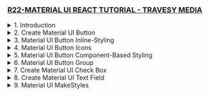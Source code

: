 ### [R22-MATERIAL UI REACT TUTORIAL - TRAVESY MEDIA](/courses/react/R22.md)

<details>
  <summary>1. Introduction </summary>

# Introduction

<img width="1344" alt="image" src="https://github.com/omeatai/My-Tutorials/assets/32337103/61bd7701-2a72-4826-bd5e-a55fe33b2612">
<img width="1026" alt="image" src="https://github.com/omeatai/My-Tutorials/assets/32337103/31695dc4-2560-428d-9b40-9604ca753385">
<img width="1026" alt="image" src="https://github.com/omeatai/My-Tutorials/assets/32337103/cad3eb75-86cf-40cb-addb-cda30d283517">
<img width="1344" alt="image" src="https://github.com/omeatai/My-Tutorials/assets/32337103/ef083f5e-2c47-4d28-8742-978937b83af1">

# Install React App

```jsbs
npx create-react-app material-ui-react-tutorial
yarn create react-app material-ui-react-tutorial
```

# Install Material UI Core

```jsbs
npm install @mui/material @emotion/react @emotion/styled
yarn add @mui/material @emotion/react @emotion/styled
```

# Install Material UI Icons

```jsbs
npm install @mui/icons-material
yarn add @mui/icons-material
```

# Start React App

```jsbs
npm start
yarn start
```

### MUI/material-ui-react-tutorial/src/index.js:

```js
import React from "react";
import ReactDOM from "react-dom/client";
import "./index.css";
import App from "./App";

const root = ReactDOM.createRoot(document.getElementById("root"));
root.render(
  <React.StrictMode>
    <App />
  </React.StrictMode>
);
```

### MUI/material-ui-react-tutorial/src/App.js:

```js
import logo from "./logo.svg";
import "./App.css";

function App() {
  return (
    <div className="App">
      <header className="App-header">
        <img src={logo} className="App-logo" alt="logo" />
      </header>
    </div>
  );
}

export default App;
```

# #End </details>

<details>
  <summary>2. Create Material UI Button </summary>

# Create Material UI Button

<img width="1023" alt="image" src="https://github.com/omeatai/My-Tutorials/assets/32337103/6253df89-9c11-479e-beb4-691673932be2">
<img width="1343" alt="image" src="https://github.com/omeatai/My-Tutorials/assets/32337103/c6137890-0da2-4af8-afeb-9f52a8057382">

### MUI/material-ui-react-tutorial/src/App.js:

```js
import logo from "./logo.svg";
import "./App.css";
import Button from "@mui/material/Button";

function App() {
  return (
    <div className="App">
      <header className="App-header">
        <Button
          href="#"
          onClick={() => {
            alert("clicked");
          }}
          variant="contained" // contained | outlined
          size="large" // large | medium | small
          color="success" // success | warning | info | error | primary | secondary | inherit
        >
          Hello World
        </Button>
        <img src={logo} className="App-logo" alt="logo" />
      </header>
    </div>
  );
}

export default App;
```

# #End </details>

<details>
  <summary>3. Material UI Button Inline-Styling </summary>

# Material UI Button Inline-Styling

<img width="1023" alt="image" src="https://github.com/omeatai/My-Tutorials/assets/32337103/c9d80185-aefe-48bb-843c-6a94981022e3">
<img width="1341" alt="image" src="https://github.com/omeatai/My-Tutorials/assets/32337103/ea858e20-4ce8-4792-ab14-f4b0bb2e9fa8">

### MUI/material-ui-react-tutorial/src/App.js:

```js
import logo from "./logo.svg";
import "./App.css";
import Button from "@mui/material/Button";

function App() {
  return (
    <div className="App">
      <header className="App-header">
        <Button
          href="#"
          onClick={() => {
            alert("clicked");
          }}
          variant="contained" // contained | outlined
          size="large" // large | medium | small
          color="success" // success | warning | info | error | primary | secondary | inherit
          style={{
            backgroundColor: "black",
            color: "#fff",
            border: "5px solid dodgerBlue",
            borderRadius: "10px",
            fontWeight: "700",
          }}
        >
          Hello World
        </Button>

        <img src={logo} className="App-logo" alt="logo" />
      </header>
    </div>
  );
}

export default App;
```

# #End </details>

<details>
  <summary>4. Material UI Button Icons </summary>

# Material UI Button Icons

<img width="1341" alt="image" src="https://github.com/omeatai/My-Tutorials/assets/32337103/db258127-f941-43fc-8c22-57c4b5b36ee4">
<img width="1341" alt="image" src="https://github.com/omeatai/My-Tutorials/assets/32337103/54963dcf-6c1d-40f1-ae13-2bdaccdf78a9">
<img width="1024" alt="image" src="https://github.com/omeatai/My-Tutorials/assets/32337103/c9f5007b-0031-4da1-b15b-dd6633cba1a6">
<img width="1341" alt="image" src="https://github.com/omeatai/My-Tutorials/assets/32337103/42eeb520-b0a7-42cf-97f5-491a84e1804a">

### MUI/material-ui-react-tutorial/src/App.js:

```js
import logo from "./logo.svg";
import "./App.css";
import Button from "@mui/material/Button";
import DeleteIcon from "@mui/icons-material/Delete";
import SendIcon from "@mui/icons-material/Send";
import Stack from "@mui/material/Stack";

function App() {
  return (
    <div className="App">
      <header className="App-header">
        <Button
          href="#"
          onClick={() => {
            alert("clicked");
          }}
          variant="contained" // contained | outlined
          size="large" // large | medium | small
          color="success" // success | warning | info | error | primary | secondary | inherit
          style={{
            backgroundColor: "black",
            color: "#fff",
            border: "5px solid dodgerBlue",
            borderRadius: "10px",
            fontWeight: "700",
          }}
        >
          Hello World
        </Button>
        <Stack direction="row" spacing={2} style={{ marginTop: "20px" }}>
          <Button variant="outlined" color="error" startIcon={<DeleteIcon />}>
            Delete
          </Button>
          <Button variant="contained" endIcon={<SendIcon />}>
            Send
          </Button>
        </Stack>

        <img src={logo} className="App-logo" alt="logo" />
      </header>
    </div>
  );
}

export default App;
```

# #End </details>

<details>
  <summary>5. Material UI Button Component-Based Styling </summary>

# Material UI Button Component-Based Styling

<img width="1024" alt="image" src="https://github.com/omeatai/My-Tutorials/assets/32337103/3ad23131-57b8-498d-a8ac-93e8f8c2a456">
<img width="1344" alt="image" src="https://github.com/omeatai/My-Tutorials/assets/32337103/7960d0f5-6add-4d8e-86f8-cde2d23c5b98">

### MUI/material-ui-react-tutorial/src/App.js:

```js
import logo from "./logo.svg";
import "./App.css";
import Button from "@mui/material/Button";
import DeleteIcon from "@mui/icons-material/Delete";
import SendIcon from "@mui/icons-material/Send";
import Stack from "@mui/material/Stack";
import { styled } from "@mui/material/styles";

const StartButton = styled(Button)({
  boxShadow: "none",
  textTransform: "none",
  fontSize: 24,
  fontWeight: "700",
  padding: "6px 12px",
  border: "1px solid",
  lineHeight: 1.5,
  color: "white",
  backgroundColor: "#30648e",
  borderColor: "#30648e",
  borderRadius: "10px",
  fontFamily: [
    "-apple-system",
    "BlinkMacSystemFont",
    '"Segoe UI"',
    "Roboto",
    '"Helvetica Neue"',
    "Arial",
    "sans-serif",
    '"Apple Color Emoji"',
    '"Segoe UI Emoji"',
    '"Segoe UI Symbol"',
  ].join(","),
  "&:hover": {
    backgroundColor: "#204640",
    borderColor: "#204640",
    boxShadow: "none",
  },
  "&:active": {
    boxShadow: "none",
    backgroundColor: "#204640",
    borderColor: "#204640",
  },
  "&:focus": {
    boxShadow: "0 0 0 0.2rem rgba(32, 70, 64,.5)",
  },
});

function App() {
  return (
    <div className="App">
      <header className="App-header">
        <StartButton variant="contained">Hello World</StartButton>
        <Stack direction="row" spacing={2} style={{ marginTop: "20px" }}>
          <Button variant="outlined" color="error" startIcon={<DeleteIcon />}>
            Delete
          </Button>
          <Button variant="contained" endIcon={<SendIcon />}>
            Send
          </Button>
        </Stack>
        <img src={logo} className="App-logo" alt="logo" />
      </header>
    </div>
  );
}

export default App;
```

# #End </details>

<details>
  <summary>6. Material UI Button Group </summary>

# Material UI Button Group

<img width="1342" alt="image" src="https://github.com/omeatai/My-Tutorials/assets/32337103/2a78ce90-c4e1-4ac7-ad9d-152b36539e20">
<img width="1025" alt="image" src="https://github.com/omeatai/My-Tutorials/assets/32337103/5883dbd6-a474-4ac3-964a-b0e0341a81e9">
<img width="1342" alt="image" src="https://github.com/omeatai/My-Tutorials/assets/32337103/a3720d9a-fdd4-4ebf-b925-aa8955264a3e">

### MUI/material-ui-react-tutorial/src/App.js:

```js
import logo from "./logo.svg";
import "./App.css";
import Button from "@mui/material/Button";
import ButtonGroup from "@mui/material/ButtonGroup";
import SaveIcon from "@mui/icons-material/Save";
import DeleteIcon from "@mui/icons-material/Delete";

function App() {
  return (
    <div className="App">
      <header className="App-header">
        <ButtonGroup variant="contained">
          <Button startIcon={<SaveIcon />} size="large" color="success">
            Save
          </Button>
          <Button startIcon={<DeleteIcon />} size="large" color="error">
            Discard
          </Button>
        </ButtonGroup>
        <img src={logo} className="App-logo" alt="logo" />
      </header>
    </div>
  );
}

export default App;
```

# #End </details>

<details>
  <summary>7. Create Material UI Check Box </summary>

# Create Material UI Check Box

<img width="1228" alt="image" src="https://github.com/omeatai/My-Tutorials/assets/32337103/c066d6d8-5fbc-4386-a6ce-01691956cc11">
<img width="1228" alt="image" src="https://github.com/omeatai/My-Tutorials/assets/32337103/29f6033f-bc8d-4c7b-b542-e629473e7dac">
<img width="1228" alt="image" src="https://github.com/omeatai/My-Tutorials/assets/32337103/98a2ddf9-204e-46b1-ab87-dfd712527198">
<img width="1021" alt="image" src="https://github.com/omeatai/My-Tutorials/assets/32337103/5000ab76-6d25-4cf3-b072-d1a87acb6b7b">
<img width="1227" alt="image" src="https://github.com/omeatai/My-Tutorials/assets/32337103/a8c56100-08ad-48ec-8ad0-e7facab45f62">

### MUI/material-ui-react-tutorial/src/App.js:

```js
import React, { useState } from "react";
import logo from "./logo.svg";
import "./App.css";
import Button from "@mui/material/Button";
import ButtonGroup from "@mui/material/ButtonGroup";
import SaveIcon from "@mui/icons-material/Save";
import DeleteIcon from "@mui/icons-material/Delete";
import Checkbox from "@mui/material/Checkbox";
import FormGroup from "@mui/material/FormGroup";
import FormControlLabel from "@mui/material/FormControlLabel";

function CheckboxExample() {
  const [checked, setChecked] = useState(true);
  return (
    <div>
      <FormGroup>
        <FormControlLabel
          control={
            <Checkbox
              checked={checked}
              size="large"
              icon={<SaveIcon style={{ color: "dodgerBlue" }} />}
              checkedIcon={<DeleteIcon style={{ color: "red" }} />}
              onChange={(e) => setChecked(e.target.checked)}
              inputProps={{ "aria-label": "secondary checkbox" }}
            />
          }
          label="Testing Checkbox"
        />
        <FormControlLabel required control={<Checkbox />} label="Required" />
        <FormControlLabel disabled control={<Checkbox />} label="Disabled" />
      </FormGroup>
    </div>
  );
}

function App() {
  return (
    <div className="App">
      <header className="App-header">
        <CheckboxExample />
        <ButtonGroup variant="contained">
          <Button startIcon={<SaveIcon />} size="large" color="success">
            Save
          </Button>
          <Button startIcon={<DeleteIcon />} size="large" color="error">
            Discard
          </Button>
        </ButtonGroup>
        <img src={logo} className="App-logo" alt="logo" />
      </header>
    </div>
  );
}

export default App;
```

# #End </details>

<details>
  <summary>8. Create Material UI Text Field </summary>

# Create Material UI Text Field 

<img width="1227" alt="image" src="https://github.com/omeatai/My-Tutorials/assets/32337103/706fc55c-1c4b-40c4-8187-a83f7ca491a7">
<img width="1024" alt="image" src="https://github.com/omeatai/My-Tutorials/assets/32337103/2f38a00f-d20c-4a64-b973-0e915a5e6acf">
<img width="1024" alt="image" src="https://github.com/omeatai/My-Tutorials/assets/32337103/17c3734c-4af6-4b69-a170-27a80a50c0b0">
<img width="1023" alt="image" src="https://github.com/omeatai/My-Tutorials/assets/32337103/9fe4b6de-0ea4-45b4-bda8-54b14ce8c117">
<img width="1226" alt="image" src="https://github.com/omeatai/My-Tutorials/assets/32337103/5b64d549-f732-469d-ac0e-142cd22c4378">

### MUI/material-ui-react-tutorial/src/App.js:

```js
import React, { useState } from "react";
import logo from "./logo.svg";
import "./App.css";
import Button from "@mui/material/Button";
import ButtonGroup from "@mui/material/ButtonGroup";
import SaveIcon from "@mui/icons-material/Save";
import DeleteIcon from "@mui/icons-material/Delete";
import Checkbox from "@mui/material/Checkbox";
import FormGroup from "@mui/material/FormGroup";
import FormControlLabel from "@mui/material/FormControlLabel";
import TextField from "@mui/material/TextField";

function CheckboxExample() {
  const [checked, setChecked] = useState(true);
  return (
    <div>
      <FormGroup>
        <FormControlLabel
          control={
            <Checkbox
              checked={checked}
              size="large"
              icon={<SaveIcon style={{ color: "dodgerBlue" }} />}
              checkedIcon={<DeleteIcon style={{ color: "red" }} />}
              onChange={(e) => setChecked(e.target.checked)}
              inputProps={{ "aria-label": "secondary checkbox" }}
            />
          }
          label="Testing Checkbox"
        />
        <FormControlLabel required control={<Checkbox />} label="Required" />
        <FormControlLabel disabled control={<Checkbox />} label="Disabled" />
      </FormGroup>
    </div>
  );
}

function App() {
  return (
    <div className="App">
      <header className="App-header">
        <TextField
          id="standard-basic"
          color="warning"
          label="Outlined"
          variant="outlined"
          placeholder="Enter Details..."
          // fullWidth
        />
        <TextField
          id="standard-basic"
          type="date"
          color="warning"
          label="Select Date"
          variant="filled"
        />

        <CheckboxExample />
        <ButtonGroup variant="contained">
          <Button startIcon={<SaveIcon />} size="large" color="success">
            Save
          </Button>
          <Button startIcon={<DeleteIcon />} size="large" color="error">
            Discard
          </Button>
        </ButtonGroup>
        <img src={logo} className="App-logo" alt="logo" />
      </header>
    </div>
  );
}

export default App;
```

### MUI/material-ui-react-tutorial/src/index.css:

```js
input {
  color: white !important;
}
```

# #End </details>

<details>
  <summary>9. Material UI MakeStyles </summary>

# Material UI MakeStyles

```js

```

```js

```

```js

```

# #End </details>
